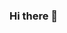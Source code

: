### Hi there 👋

<!--
**SachaLucky/sachalucky** is a ✨ _special_ ✨ repository because its `README.md` (this file) appears on your GitHub profile.

Here are some ideas to get you started:
!>

-Hi! It's SachaLucky! I learn HTML, CSS, Python!
